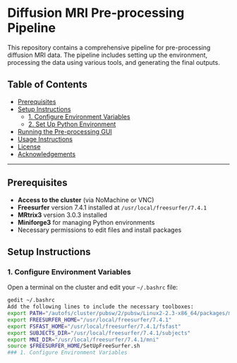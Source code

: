 # Diffusion MRI Pre-processing Pipeline

This repository contains a comprehensive pipeline for pre-processing diffusion MRI data. The pipeline includes setting up the environment, processing the data using various tools, and generating the final outputs.

## Table of Contents

- [Prerequisites](#prerequisites)
- [Setup Instructions](#setup-instructions)
  - [1. Configure Environment Variables](#1-configure-environment-variables)
  - [2. Set Up Python Environment](#2-set-up-python-environment)
- [Running the Pre-processing GUI](#running-the-pre-processing-gui)
- [Usage Instructions](#usage-instructions)
- [License](#license)
- [Acknowledgements](#acknowledgements)

---

## Prerequisites

- **Access to the cluster** (via NoMachine or VNC)
- **Freesurfer** version 7.4.1 installed at `/usr/local/freesurfer/7.4.1`
- **MRtrix3** version 3.0.3 installed
- **Miniforge3** for managing Python environments
- Necessary permissions to edit files and install packages

## Setup Instructions

### 1. Configure Environment Variables

Open a terminal on the cluster and edit your `~/.bashrc` file:

```bash
gedit ~/.bashrc
Add the following lines to include the necessary toolboxes:
export PATH="/autofs/cluster/pubsw/2/pubsw/Linux2-2.3-x86_64/packages/mrtrix/3.0.3/bin:$PATH"
export FREESURFER_HOME="/usr/local/freesurfer/7.4.1"
export FSFAST_HOME="/usr/local/freesurfer/7.4.1/fsfast"
export SUBJECTS_DIR="/usr/local/freesurfer/7.4.1/subjects"
export MNI_DIR="/usr/local/freesurfer/7.4.1/mni"
source $FREESURFER_HOME/SetUpFreeSurfer.sh
### 1. Configure Environment Variables

